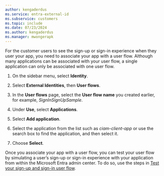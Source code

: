 ```yaml
---
author: kengaderdus
ms.service: entra-external-id
ms.subservice: customers
ms.topic: include
ms.date: 07/23/2024
ms.author: kengaderdus
ms.manager: mwongerapk
---
```

For the customer users to see the sign-up or sign-in experience when they user your app, you need to associate your app with a user flow. Although many applications can be associated with your user flow, a single application can only be associated with one user flow.

1. On the sidebar menu, select **Identity**.

1. Select **External Identities**, then **User flows**.

1. In the **User flows** page, select the **User flow name** you created earlier, for example, *SignInSignUpSample*.

1. Under **Use**, select **Applications**.

1. Select **Add application**.
   <!--[Screenshot the shows how to associate an application to a user flow.](media/20-create-user-flow-add-application.png)-->

1. Select the application from the list such as *ciam-client-app* or use the search box to find the application, and then select it.

1. Choose **Select**. 

Once you associate your app with a user flow, you can test your user flow by simulating a user’s sign-up or sign-in experience with your application from within the Microsoft Entra admin center. To do so, use the steps in [Test your sign-up and sign-in user flow](../../how-to-test-user-flows.md). 